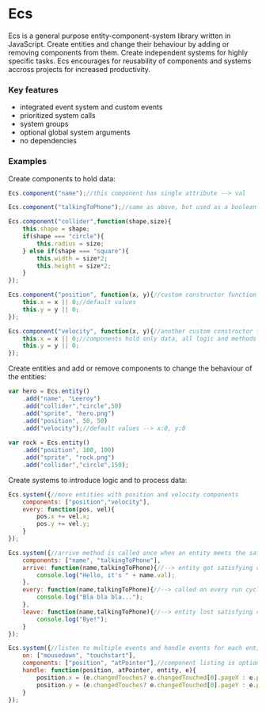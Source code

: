 # Ecs
 Ecs is a general purpose entity-component-system library written in JavaScript. Create entities and change their behaviour by adding or removing components from them. Create independent systems for highly specific tasks. Ecs encourages for reusability of components and systems accross projects for increased productivity.
### Key features
 - integrated event system and custom events
 - prioritized system calls
 - system groups
 - optional global system arguments
 - no dependencies

### Examples

Create components to hold data:
```javascript
Ecs.component("name");//this component has single attribute --> val

Ecs.component("talkingToPhone");//same as above, but used as a boolean

Ecs.component("collider",function(shape,size){
    this.shape = shape;
    if(shape === "circle"){
        this.radius = size;
    } else if(shape === "square"){
        this.width = size*2;
        this.height = size*2;
    }
});

Ecs.component("position", function(x, y){//custom constructor function
    this.x = x || 0;//default values
    this.y = y || 0;
});

Ecs.component("velocity", function(x, y){//another custom constructor function
    this.x = x || 0;//components hold only data, all logic and methods are decoupled to the systems
    this.y = y || 0;
});
```
Create entities and add or remove components to change the behaviour of the entities:
```javascript
var hero = Ecs.entity()
    .add("name", "Leeroy")
    .add("collider","circle",50)
    .add("sprite", "hero.png")
    .add("position", 50, 50)
    .add("velocity");//default values --> x:0, y:0
    
var rock = Ecs.entity()
    .add("position", 100, 100)
    .add("sprite", "rock.png")
    .add("collider","circle",150);
```
Create systems to introduce logic and to process data:
```javascript
Ecs.system({//move entities with position and velocity components
    components: ["position","velocity"],
    every: function(pos, vel){
        pos.x += vel.x;
        pos.y += vel.y;
    }
});

Ecs.system({//arrive method is called once when an entity meets the satisfying collection of components listed by this system
    components: ["name", "talkingToPhone"],
    arrive: function(name,talkingToPhone){//--> entity got satisfying collection of components
        console.log("Hello, it's " + name.val);
    },
    every: function(name,talkingToPhone){//--> called on every run cycle
        console.log("Bla bla bla...");
    },
    leave: function(name,talkingToPhone){//--> entity lost satisfying collection of components
        console.log("Bye!");
    }
});

Ecs.system({//listen to multiple events and handle events for each entity satisfying the component listing of this system
    on: ["mousedown", "touchstart"],
    components: ["position", "atPointer"],//component listing is optional. Removing is makes the system just a regular event listener
    handle: function(position, atPointer, entity, e){
        position.x = (e.changedTouches? e.changedTouched[0].pageX : e.pageX);
        position.y = (e.changedTouches? e.changedTouched[0].pageY : e.pageY);
    }
});
```

